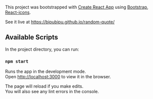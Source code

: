 This project was bootstrapped with [Create React App](https://github.com/facebook/create-react-app) using [Bootstrap](https://getbootstrap.com/), [React-icons](https://react-icons.github.io/react-icons/).

See it live at https://bipubipu.github.io/random-quote/

## Available Scripts

In the project directory, you can run:

### `npm start`

Runs the app in the development mode.<br />
Open [http://localhost:3000](http://localhost:3000) to view it in the browser.

The page will reload if you make edits.<br />
You will also see any lint errors in the console.
